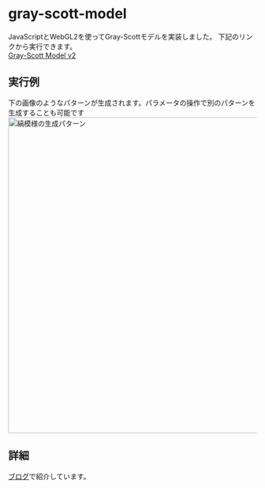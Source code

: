 # gray-scott-model

JavaScriptとWebGL2を使ってGray-Scottモデルを実装しました。
下記のリンクから実行できます。  
[Gray-Scott Model v2](http://mitaka.boo.jp/articles/gray_scott_model/version2)

## 実行例

下の画像のようなパターンが生成されます。パラメータの操作で別のパターンを生成することも可能です
<img src="http://mitaka.boo.jp/images/article17/gray_scott_stripe2.png" alt="縞模様の生成パターン" width="640">

## 詳細

[ブログ](http://mitaka.boo.jp/articles/article17)で紹介しています。
